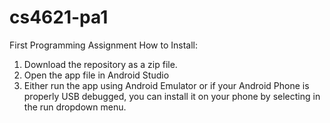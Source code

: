 # cs4621-pa1
First Programming Assignment
How to Install:
1.	Download the repository as a zip file.
2.	Open the app file in Android Studio
3.	Either run the app using Android Emulator or if your Android Phone is properly USB debugged, you can install it on your phone by selecting in the run dropdown menu.
